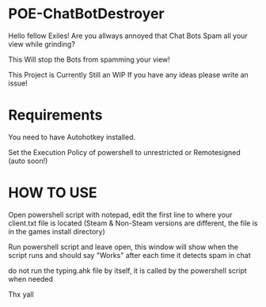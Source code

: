 # POE-ChatBotDestroyer

Hello fellow Exiles!
Are you allways annoyed that Chat Bots Spam all your view while grinding?

This Will stop the Bots from spamming your view!

This Project is Currently Still an WIP
If you have any ideas please write an issue!

# Requirements
You need to have Autohotkey installed.

Set the Execution Policy of powershell to unrestricted or Remotesigned (auto soon!)

# HOW TO USE
Open powershell script with notepad, edit the first line to where your client.txt file is located (Steam & Non-Steam versions are different, the file is in the games install directory)

Run powershell script and leave open, this window will show when the script runs and should say "Works" after each time it detects spam in chat

do not run the typing.ahk file by itself, it is called by the powershell script when needed

Thx yall
